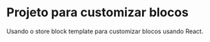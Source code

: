 # Projeto para customizar blocos

Usando o store block template para customizar blocos usando React.